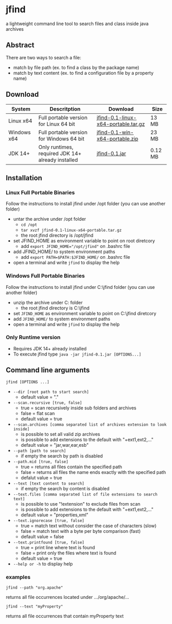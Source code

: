 # jfind
a lightweight command line tool to search files and class inside java archives

## Abstract

There are two ways to search a file:

* match by file path (ex. to find a class by the package name)
* match by text content (ex. to find a configuration file by a property name)

## Download

| System | Descritption | Download | Size |
| ---| --- | --- | --- |
| Linux x64  | Full portable version for Linux 64 bit | [jfind-0.1-linux-x64-portable.tar.gz](https://github.com/IntelMaxC/jfind/releases/download/jfind-0.1/jfind-0.1-linux-x64-portable.tar.gz) | 13 MB |
| Windows x64  | Full portable version for Windows 64 bit | [jfind-0.1-win-x64-portable.zip](https://github.com/IntelMaxC/jfind/releases/download/jfind-0.1/jfind-0.1-win-x64-portable.zip) | 23 MB |
| JDK 14+ | Only runtimes, required JDK 14+ already installed | [jfind-0.1.jar](https://github.com/IntelMaxC/jfind/releases/download/jfind-0.1/jfind-0.1.jar) | 0.12 MB |


## Installation

### Linux Full Portable Binaries

Follow the instructions to install jfind under /opt folder (you can use another folder)

* untar the archive under /opt folder
  * `cd /opt`
  * `tar xvzf jfind-0.1-linux-x64-portable.tar.gz`
  * the root jfind directory is /opt/jfind
* set JFIND_HOME as environment variable to point on root diretcory
  * add `export JFIND_HOME="/opt/jfind"` on .bashrc file
* add JFIND_HOME/ to system environment paths
  * add `export PATH=$PATH:$JFIND_HOME/` on .bashrc file
* open a terminal and write `jfind` to display the help

### Windows Full Portable Binaries

Follow the instructions to install jfind under C:\jfind folder (you can use another folder)

* unzip the archive under C: folder
  * the root jfind directory is C:\jfind
* set `JFIND_HOME` as environment variable to point on C:\jfind diretcory
* add `JFIND_HOME/` to system environment paths
* open a terminal and write `jfind` to display the help

### Only Runtime version

* Requires JDK 14+ already installed
* To execute jfind type `java -jar jfind-0.1.jar [OPTIONS...]`

## Command line arguments

`jfind [OPTIONS ...]`

* `--dir [root path to start search]`
  * default value = "."
* `--scan.recursive [true, false]`
  * true = scan recursively inside sub folders and archives
  * false = flat scan
  * default value = true
* `--scan.archives [comma separated list of archives extension to look inside]`
  * is possible to set all valid zip archives
  * is possible to add extensions to the default with "+ext1,ext2,..."
  * default value = "jar,war,ear,esb"
* `--path [path to search]`
  * if empty the search by path is disabled
* `--path.mid [true, false]`
  * true = returns all files contain the specified path
  * false = returns all files the name ends exactly with the specified path
  * defalut value = true
* `--text [text content to search]`
  * if empty the search by content is disabled
* `--text.files [comma separated list of file extensions to search text]`
  * is possible to use "!extension" to exclude files from scan
  * is possible to add extensions to the default with "+ext1,ext2,..."
  * default value = "properties,xml"
* `--text.ignorecase [true, false]`
  * true = match text without consider the case of characters (slow)
  * false = match text with a byte per byte comparison (fast)
  * default value = false
* `--text.printfound [true, false]`
  * true = print line where text is found
  * false = print only the files where text is found
  * default value = true
* `--help or -h` to display help

### examples

`jfind --path "org.apache"`

returns all file occurrences located under .../org/apache/...

`jfind --text "myProperty"`

returns all file occurrences that contain myProperty text



